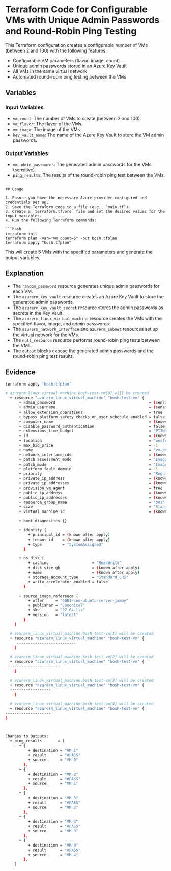 # Terraform Code for Configurable VMs with Unique Admin Passwords and Round-Robin Ping Testing

This Terraform configuration creates a configurable number of VMs (between 2 and 100) with the following features:

- Configurable VM parameters (flavor, image, count)
- Unique admin passwords stored in an Azure Key Vault
- All VMs in the same virtual network
- Automated round-robin ping testing between the VMs

## Variables

### Input Variables
- `vm_count`: The number of VMs to create (between 2 and 100).
- `vm_flavor`: The flavor of the VMs.
- `vm_image`: The image of the VMs.
- `key_vault_name`: The name of the Azure Key Vault to store the VM admin passwords.

### Output Variables
- `vm_admin_passwords`: The generated admin passwords for the VMs (sensitive).
- `ping_results`: The results of the round-robin ping test between the VMs.

```

## Usage

1. Ensure you have the necessary Azure provider configured and credentials set up.
2. Save the Terraform code to a file (e.g., `main.tf`).
3. Create a `terraform.tfvars` file and set the desired values for the input variables.
4. Run the following Terraform commands:

```bash
terraform init
terraform plan -var="vm_count=5" -out bosh.tfplan
terraform apply "bosh.tfplan"
```

This will create 5 VMs with the specified parameters and generate the output variables.

## Explanation

- The `random_password` resource generates unique admin passwords for each VM.
- The `azurerm_key_vault` resource creates an Azure Key Vault to store the generated admin passwords.
- The `azurerm_key_vault_secret` resource stores the admin passwords as secrets in the Key Vault.
- The `azurerm_linux_virtual_machine` resource creates the VMs with the specified flavor, image, and admin passwords.
- The `azurerm_network_interface` and `azurerm_subnet` resources set up the virtual network for the VMs.
- The `null_resource` resource performs round-robin ping tests between the VMs.
- The `output` blocks expose the generated admin passwords and the round-robin ping test results.

## Evidence


```bash
terraform apply "bosh.tfplan"

# azurerm_linux_virtual_machine.bosh-test-vm[0] will be created
  + resource "azurerm_linux_virtual_machine" "bosh-test-vm" {
      + admin_password                                         = (sensitive value)
      + admin_username                                         = (sensitive value)
      + allow_extension_operations                             = true
      + bypass_platform_safety_checks_on_user_schedule_enabled = false
      + computer_name                                          = (known after apply)
      + disable_password_authentication                        = false
      + extensions_time_budget                                 = "PT1H30M"
      + id                                                     = (known after apply)
      + location                                               = "westeurope"
      + max_bid_price                                          = -1
      + name                                                   = "vm-bosh-test-0"
      + network_interface_ids                                  = (known after apply)
      + patch_assessment_mode                                  = "ImageDefault"
      + patch_mode                                             = "ImageDefault"
      + platform_fault_domain                                  = -1
      + priority                                               = "Regular"
      + private_ip_address                                     = (known after apply)
      + private_ip_addresses                                   = (known after apply)
      + provision_vm_agent                                     = true
      + public_ip_address                                      = (known after apply)
      + public_ip_addresses                                    = (known after apply)
      + resource_group_name                                    = "bosh-test-rg"
      + size                                                   = "Standard_B2s"
      + virtual_machine_id                                     = (known after apply)

      + boot_diagnostics {}

      + identity {
          + principal_id = (known after apply)
          + tenant_id    = (known after apply)
          + type         = "SystemAssigned"
        }

      + os_disk {
          + caching                   = "ReadWrite"
          + disk_size_gb              = (known after apply)
          + name                      = (known after apply)
          + storage_account_type      = "Standard_LRS"
          + write_accelerator_enabled = false
        }

      + source_image_reference {
          + offer     = "0001-com-ubuntu-server-jammy"
          + publisher = "Canonical"
          + sku       = "22_04-lts"
          + version   = "latest"
        }
    }

  # azurerm_linux_virtual_machine.bosh-test-vm[1] will be created
  + resource "azurerm_linux_virtual_machine" "bosh-test-vm" {
     --------------------------
    }

  # azurerm_linux_virtual_machine.bosh-test-vm[2] will be created
  + resource "azurerm_linux_virtual_machine" "bosh-test-vm" {
 -----------------------
    }

  # azurerm_linux_virtual_machine.bosh-test-vm[3] will be created
  + resource "azurerm_linux_virtual_machine" "bosh-test-vm" {
  ------------------
    }

  # azurerm_linux_virtual_machine.bosh-test-vm[4] will be created
  + resource "azurerm_linux_virtual_machine" "bosh-test-vm" {
--------------------
)



Changes to Outputs:
  + ping_results       = [
      + {
          + destination = "VM 1"
          + result      = "#PASS"
          + source      = "VM 0"
        },
      + {
          + destination = "VM 2"
          + result      = "#PASS"
          + source      = "VM 1"
        },
      + {
          + destination = "VM 3"
          + result      = "#PASS"
          + source      = "VM 2"
        },
      + {
          + destination = "VM 4"
          + result      = "#PASS"
          + source      = "VM 3"
        },
      + {
          + destination = "VM 0"
          + result      = "#PASS"
          + source      = "VM 4"
        },
    ]

```
